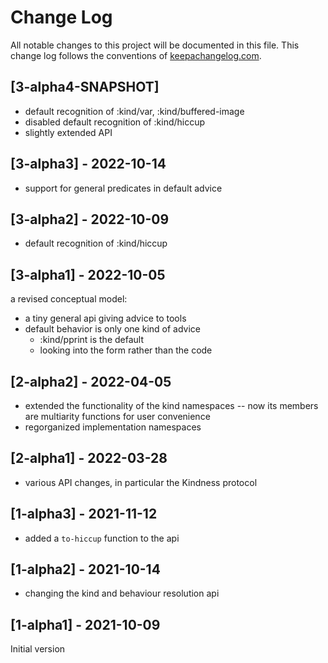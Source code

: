 # Change Log
All notable changes to this project will be documented in this file. This change log follows the conventions of [keepachangelog.com](http://keepachangelog.com/).

## [3-alpha4-SNAPSHOT]
- default recognition of :kind/var, :kind/buffered-image
- disabled default recognition of :kind/hiccup
- slightly extended API

## [3-alpha3] - 2022-10-14
- support for general predicates in default advice

## [3-alpha2] - 2022-10-09
- default recognition of :kind/hiccup

## [3-alpha1] - 2022-10-05
a revised conceptual model:
- a tiny general api giving advice to tools
- default behavior is only one kind of advice
  - :kind/pprint is the default 
  - looking into the form rather than the code

## [2-alpha2] - 2022-04-05
- extended the functionality of the kind namespaces -- now its members are multiarity functions for user convenience
- regorganized implementation namespaces

## [2-alpha1] - 2022-03-28
- various API changes, in particular the Kindness protocol

## [1-alpha3] - 2021-11-12
- added a `to-hiccup` function to the api

## [1-alpha2] - 2021-10-14
- changing the kind and behaviour resolution api

## [1-alpha1] - 2021-10-09
Initial version
